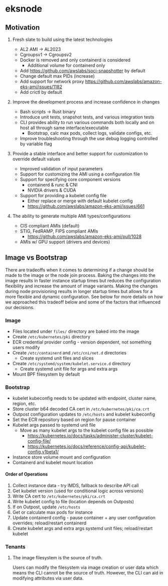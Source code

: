 # eksnode

## Motivation

1. Fresh slate to build using the latest technologies
    - AL2 AMI -> AL2023
    - Cgroupsv1 -> Cgroupsv2
    - Docker is removed and only containerd is considered
      - Additional volume for containerd only
    - Add https://github.com/awslabs/soci-snapshotter by default
    - Change default max PIDs (increase)
    - Add support for network proxy https://github.com/awslabs/amazon-eks-ami/issues/1182
    - Add crictl by default

2. Improve the development process and increase confidence in changes
    - Bash scripts -> Rust binary
    - Introduce unit tests, snapshot tests, and various integration tests
    - CLI provides ability to run various commands both locally and on host all through same interface/executable
      - Bootstrap, calc max pods, collect logs, validate configs, etc.
    - Improve troubleshooting through the use debug logging controlled by variable flag

3. Provide a stable interface and better support for customization to override default values
    - Improved validation of input parameters
    - Support for customizing the AMI using a configuration file
    - Support for specifying core component versions
      - containerd & runc & CNI
      - NVIDIA drivers & CUDA
    - Support for providing a kubelet config file
      - Either replace or merge with default kubelet config
      - https://github.com/awslabs/amazon-eks-ami/issues/661

4. The ability to generate multiple AMI types/configurations
    - CIS compliant AMIs (default)
    - STIG, FedRAMP, FIPS compliant AMIs
      - https://github.com/awslabs/amazon-eks-ami/pull/1028
    - AMIs w/ GPU support (drivers and devices)

## Image vs Bootstrap

There are tradeoffs when it comes to determining if a change should be made to the image or the node join process. Baking the changes into the image results in faster instance startup times but reduces the configuration flexibility and increase the amount of image variants. Making the changes during node provisioning results in longer startup times but allows for a more flexible and dynamic configuration. See below for more details on how we approached this tradeoff below and some of the factors that influenced our decisions.

### Image

- Files located under `files/` directory are baked into the image
- Create `/etc/kubernetes/pki` directory
- ECR credential provider config - version dependent, not something users modify
- Create `/etc/containerd` and `/etc/cni/net.d` directories
  - Create systemd unit files and slices
- Create `/etc/systemd/system/kubelet.service.d` directory
  - Create systemd unit file for args and extra args
- Mount BPF filesystem by default

### Bootstrap

- kubelet kubeconfig needs to be updated with endpoint, cluster name, region, etc.
- Store cluster b64 decoded CA cert in `/etc/kubernetes/pki/ca.crt`
- Outpost configuration updates to `/etc/hosts` and kubelet kubeconfig
- Set the ECR repository based on region for pause container
- Kubelet args passed to systemd unit file
  - Move as many kubelet args to the kubelet config file as possible
    - https://kubernetes.io/docs/tasks/administer-cluster/kubelet-config-file/
    - https://kubernetes.io/docs/reference/config-api/kubelet-config.v1beta1/
- Instance store volume mount and configuration
- Containerd and kubelet mount location

#### Order of Operations

1. Collect instance data - try IMDS, fallback to describe API call
2. Get kubelet version (used for conditional logic across versions)
3. Write CA cert to `/etc/kubernetes/pki/ca.crt`
4. Write kubelet config to file (location depends on Outposts)
5. If on Outpost, update `/etc/hosts`
6. Get or calculate max pods for instance
7. Update containerd config - pause container + any user configuration overrides; reload/restart containerd
8. Create kubelet args and extra args systemd unit files; reload/restart kubelet

### Tenants

1. The image filesystem is the source of truth.

    Users can modify the filesystem via image creation or user data which means the CLI cannot be the source of truth. However, the CLI can aid in modifying attributes via user data.
